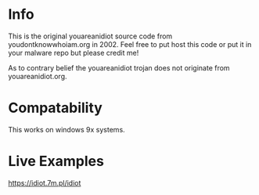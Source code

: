 # Info
This is the original youareanidiot source code from youdontknowwhoiam.org in 2002.
Feel free to put host this code or put it in your malware repo but please credit me!

As to contrary belief the youareanidiot trojan does not originate from youareanidiot.org.

# Compatability

This works on windows 9x systems.

# Live Examples
https://idiot.7m.pl/idiot


